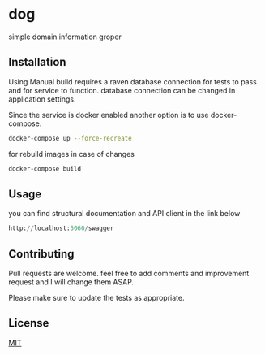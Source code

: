 # dog
simple domain information groper

## Installation

Using Manual build requires a raven database connection for tests to pass and for service to function. database connection can be changed in application settings.


Since the service is docker enabled another option is to use docker-compose.

```bash
docker-compose up --force-recreate
```
for rebuild images in case of changes
```bash
docker-compose build
```
## Usage

you can find structural documentation and API client in the link below

```python
http://localhost:5060/swagger
```

## Contributing
Pull requests are welcome. feel free to add comments and improvement request and I will change them ASAP.

Please make sure to update the tests as appropriate.

## License
[MIT](https://choosealicense.com/licenses/mit/)
